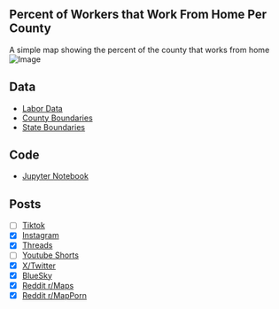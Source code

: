 ## Percent of Workers that Work From Home Per County
A simple map showing the percent of the county that works from home
![Image](https://drive.google.com/uc?export=view&id=1eVTZWeDwBK-fQppS-4gtq4YrFpMXkhno)

## Data
* [Labor Data](https://data.census.gov/table/ACSST5Y2023.S0802)
* [County Boundaries](https://www.census.gov/geographies/mapping-files/time-series/geo/cartographic-boundary.html)
* [State Boundaries](https://www.census.gov/geographies/mapping-files/time-series/geo/carto-boundary-file.html)

## Code
* [Jupyter Notebook](FormatData.ipynb)

## Posts
- [ ] [Tiktok]()
- [x] [Instagram](https://www.instagram.com/p/DOETT6rCa5F/)
- [x] [Threads](https://www.threads.com/@vinemapper/post/DOETUS9iTYp)
- [ ] [Youtube Shorts]()
- [x] [X/Twitter](https://x.com/VineMapper/status/1962561109518623042)
- [x] [BlueSky](https://bsky.app/profile/vinemapper.bsky.social/post/3lxs3alqx522t)
- [x] [Reddit r/Maps](https://www.reddit.com/r/Maps/comments/1n5u6hx/percent_of_workers_that_work_from_home_per_county/)
- [x] [Reddit r/MapPorn](https://www.reddit.com/r/MapPorn/comments/1n5u6f3/percent_of_workers_that_work_from_home_per_county/)
